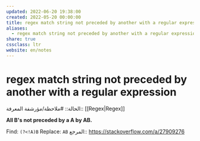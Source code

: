 ```yaml
---
updated: 2022-06-20 19:38:00
created: 2022-05-20 00:00:00
title: regex match string not preceded by another with a regular expression
aliases:
  - regex match string not preceded by another with a regular expression
share: true
cssclass: ltr
website: en/notes
---
```


# regex match string not preceded by another with a regular expression

الحالة:: #ملاحظة/مؤرشفة
المعرفة:: [[Regex|Regex]]

**All B's not preceded by a A by AB.**

Find: `(?<!A)B`
Replace: `AB`
المرجع:: <https://stackoverflow.com/a/27909276>
